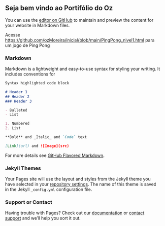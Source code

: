 ## Seja bem vindo ao Portifólio do Oz

You can use the [editor on GitHub](https://github.com/ozMoreira/inicial/edit/main/README.md) to maintain and preview the content for your website in Markdown files.

Acesse https://github.com/ozMoreira/inicial/blob/main/PingPong_nivel1.html para um jogo de Ping Pong
### Markdown

Markdown is a lightweight and easy-to-use syntax for styling your writing. It includes conventions for

```markdown
Syntax highlighted code block

# Header 1
## Header 2
### Header 3

- Bulleted
- List

1. Numbered
2. List

**Bold** and _Italic_ and `Code` text

[Link](url) and ![Image](src)
```

For more details see [GitHub Flavored Markdown](https://guides.github.com/features/mastering-markdown/).

### Jekyll Themes

Your Pages site will use the layout and styles from the Jekyll theme you have selected in your [repository settings](https://github.com/ozMoreira/inicial/settings). The name of this theme is saved in the Jekyll `_config.yml` configuration file.

### Support or Contact

Having trouble with Pages? Check out our [documentation](https://docs.github.com/categories/github-pages-basics/) or [contact support](https://github.com/contact) and we’ll help you sort it out.
